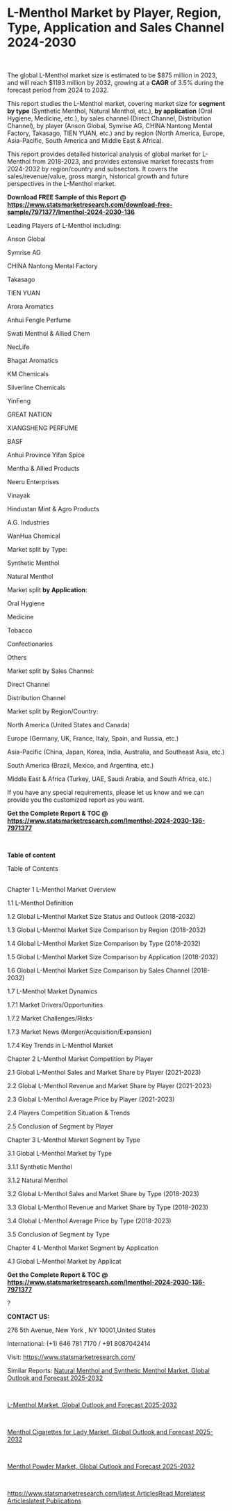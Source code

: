 <h1>L-Menthol Market by Player, Region, Type, Application and Sales Channel 2024-2030</h1><br/><p>The global L-Menthol market size is estimated to be $875 million in 2023, and will reach $1193 million by 2032, growing at a <strong>CAGR</strong> of 3.5% during the forecast period from 2024 to 2032.</p>
 
 
 
 <p>This report studies the L-Menthol market, covering market size for <strong>segment by type</strong> (Synthetic Menthol, Natural Menthol, etc.), <strong>by application</strong> (Oral Hygiene, Medicine, etc.), by sales channel (Direct Channel, Distribution Channel), by player (Anson Global, Symrise AG, CHINA Nantong Mental Factory, Takasago, TIEN YUAN, etc.) and by region (North America, Europe, Asia-Pacific, South America and Middle East & Africa).</p>
 
 
 
 <p>This report provides detailed historical analysis of global market for L-Menthol from 2018-2023, and provides extensive market forecasts from 2024-2032 by region/country and subsectors. It covers the sales/revenue/value, gross margin, historical growth and future perspectives in the L-Menthol market.</p>
 
 
 
 <p><strong>Download FREE Sample of this Report @ <a href="https://www.statsmarketresearch.com/download-free-sample/7971377/lmenthol-2024-2030-136">https://www.statsmarketresearch.com/download-free-sample/7971377/lmenthol-2024-2030-136</a></strong></p>
 
 
 
 <p>Leading Players of L-Menthol including:</p>
 
 
 
 <p>Anson Global</p>
 
 
 
 <p>Symrise AG</p>
 
 
 
 <p>CHINA Nantong Mental Factory</p>
 
 
 
 <p>Takasago</p>
 
 
 
 <p>TIEN YUAN</p>
 
 
 
 <p>Arora Aromatics</p>
 
 
 
 <p>Anhui Fengle Perfume</p>
 
 
 
 <p>Swati Menthol & Allied Chem</p>
 
 
 
 <p>NecLife</p>
 
 
 
 <p>Bhagat Aromatics</p>
 
 
 
 <p>KM Chemicals</p>
 
 
 
 <p>Silverline Chemicals</p>
 
 
 
 <p>YinFeng</p>
 
 
 
 <p>GREAT NATION</p>
 
 
 
 <p>XIANGSHENG PERFUME</p>
 
 
 
 <p>BASF</p>
 
 
 
 <p>Anhui Province Yifan Spice</p>
 
 
 
 <p>Mentha & Allied Products</p>
 
 
 
 <p>Neeru Enterprises</p>
 
 
 
 <p>Vinayak</p>
 
 
 
 <p>Hindustan Mint & Agro Products</p>
 
 
 
 <p>A.G. Industries</p>
 
 
 
 <p>WanHua Chemical</p>
 
 
 
 <p>Market split by Type:</p>
 
 
 
 <p>Synthetic Menthol</p>
 
 
 
 <p>Natural Menthol</p>
 
 
 
 <p>Market split <strong>by Application</strong>:</p>
 
 
 
 <p>Oral Hygiene</p>
 
 
 
 <p>Medicine</p>
 
 
 
 <p>Tobacco</p>
 
 
 
 <p>Confectionaries</p>
 
 
 
 <p>Others</p>
 
 
 
 <p>Market split by Sales Channel:</p>
 
 
 
 <p>Direct Channel</p>
 
 
 
 <p>Distribution Channel</p>
 
 
 
 <p>Market split by Region/Country:</p>
 
 
 
 <p>North America (United States and Canada)</p>
 
 
 
 <p>Europe (Germany, UK, France, Italy, Spain, and Russia, etc.)</p>
 
 
 
 <p>Asia-Pacific (China, Japan, Korea, India, Australia, and Southeast Asia, etc.)</p>
 
 
 
 <p>South America (Brazil, Mexico, and Argentina, etc.)</p>
 
 
 
 <p>Middle East & Africa (Turkey, UAE, Saudi Arabia, and South Africa, etc.)</p>
 
 
 
 <p>If you have any special requirements, please let us know and we can provide you the customized report as you want.</p>
 
 
 
 <div><b>Get the Complete Report & TOC @ <a href="https://www.statsmarketresearch.com/lmenthol-2024-2030-136-7971377">https://www.statsmarketresearch.com/lmenthol-2024-2030-136-7971377</a></b></div>
 
 
 
 <p><br />
 
 <b>Table of content</b></p>
 
 
 
 <p>Table of Contents<br />
 
 <br />
 
 Chapter 1 L-Menthol Market Overview<br />
 
 1.1 L-Menthol Definition<br />
 
 1.2 Global L-Menthol Market Size Status and Outlook (2018-2032)<br />
 
 1.3 Global L-Menthol Market Size Comparison by Region (2018-2032)<br />
 
 1.4 Global L-Menthol Market Size Comparison by Type (2018-2032)<br />
 
 1.5 Global L-Menthol Market Size Comparison by Application (2018-2032)<br />
 
 1.6 Global L-Menthol Market Size Comparison by Sales Channel (2018-2032)<br />
 
 1.7 L-Menthol Market Dynamics<br />
 
 1.7.1 Market Drivers/Opportunities<br />
 
 1.7.2 Market Challenges/Risks<br />
 
 1.7.3 Market News (Merger/Acquisition/Expansion)<br />
 
 1.7.4 Key Trends in L-Menthol Market<br />
 
 Chapter 2 L-Menthol Market Competition by Player<br />
 
 2.1 Global L-Menthol Sales and Market Share by Player (2021-2023)<br />
 
 2.2 Global L-Menthol Revenue and Market Share by Player (2021-2023)<br />
 
 2.3 Global L-Menthol Average Price by Player (2021-2023)<br />
 
 2.4 Players Competition Situation & Trends<br />
 
 2.5 Conclusion of Segment by Player<br />
 
 Chapter 3 L-Menthol Market Segment by Type<br />
 
 3.1 Global L-Menthol Market by Type<br />
 
 3.1.1 Synthetic Menthol<br />
 
 3.1.2 Natural Menthol<br />
 
 3.2 Global L-Menthol Sales and Market Share by Type (2018-2023)<br />
 
 3.3 Global L-Menthol Revenue and Market Share by Type (2018-2023)<br />
 
 3.4 Global L-Menthol Average Price by Type (2018-2023)<br />
 
 3.5 Conclusion of Segment by Type<br />
 
 Chapter 4 L-Menthol Market Segment by Application<br />
 
 4.1 Global L-Menthol Market by Applicat</p>
 
 
 
 <div><b>Get the Complete Report & TOC @ <a href="https://www.statsmarketresearch.com/lmenthol-2024-2030-136-7971377">https://www.statsmarketresearch.com/lmenthol-2024-2030-136-7971377</a></b></div>
 
 
 
 <p>? </p>
 
 
 
 <p><b>CONTACT US:</b><br />
 
 276 5th Avenue, New York , NY 10001,United States<br />
 
 International: (+1) 646 781 7170 / +91 8087042414<br />
 
 Visit: <a href="https://www.statsmarketresearch.com/">https://www.statsmarketresearch.com/</a><br />
 
 Similar Reports: <a href="https://www.statsmarketresearch.com/lmenthol-2024-2030-136-7971377">Natural Menthol and Synthetic Menthol Market, Global Outlook and Forecast 2025-2032 </a><br />
 
 <br />
 
 <a href="https://www.statsmarketresearch.com/lmenthol-2024-2030-136-7971377">L-Menthol Market, Global Outlook and Forecast 2025-2032 </a><br />
 
 <br />
 
 <a href="https://www.statsmarketresearch.com/lmenthol-2024-2030-136-7971377">Menthol Cigarettes for Lady Market, Global Outlook and Forecast 2025-2032 </a><br />
 
 <br />
 
 <a href="https://www.statsmarketresearch.com/lmenthol-2024-2030-136-7971377">Menthol Powder Market, Global Outlook and Forecast 2025-2032 </a><br />
 
 <br />
 
 <a href="https://gyeongbokgung.com">https://www.statsmarketresearch.com/</a><a href="https://hallyeomaritime.com">latest Articles</a><a href="https://jingwansa.com">Read More</a><a href="https://nguoiviet.jp/">latest Articles</a><a href="https://www.intelmarketresearch.com/">latest Publications</a></p>